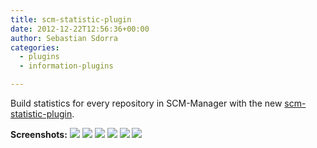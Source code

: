 ```yaml
---
title: scm-statistic-plugin
date: 2012-12-22T12:56:36+00:00
author: Sebastian Sdorra
categories:
  - plugins
  - information-plugins

---
```

Build statistics for every repository in SCM-Manager with the new [scm-statistic-plugin](https://github.com/scm-manager/scm-statistic-plugin).

**Screenshots:**
![](assets/screenshot.01.png)
![](assets/screenshot.02.png)
![](assets/screenshot.03.png)
![](assets/screenshot.04.png)
![](assets/screenshot.05.png)
![](assets/screenshot.06.png)

